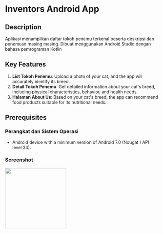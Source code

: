 # Inventors Android App

## Description

Aplikasi menampilkan daftar tokoh penemu terkenal beserta deskripsi dan penemuan masing masing. Dibuat menggunakan Android Studio dengan bahasa pemrograman Kotlin

## Key Features

1. **List Tokoh Penemu**: Upload a photo of your cat, and the app will accurately identify its breed.
2. **Detail Tokoh Penemu**: Get detailed information about your cat's breed, including physical characteristics, behavior, and health needs.
3. **Halaman About Us**: Based on your cat's breed, the app can recommend food products suitable for its nutritional needs.

## Prerequisites

### Perangkat dan Sistem Operasi
- Android device with a minimum version of Android 7.0 (Nougat / API level 24). 

### Screenshot

<div style="display: flex; justify-content: space-between;">
  <img src="https://media.discordapp.net/attachments/1120681266002526302/1120681858821259314/Home.png?width=323&height=701" width="200" style="margin-right: 20px;"/>
</div>




